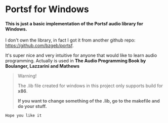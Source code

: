 # Portsf for Windows
#### This is just a basic implementation of the Portsf audio library for Windows.

I don't own the library, in fact I got it from another github repo: https://github.com/bzgeb/portsf.

It's super nice and very intuitive for anyone that would like to learn audio programming.
Actually is used in **The Audio Programming Book by Boulanger, Lazzarini and Mathews**

>Warning!
>
>The .lib file created for windows in this project only supports build for **x86**.
>
>**If you want to change something of the .lib, go to the makefile and do your stuff.**

```Hope you like it```

